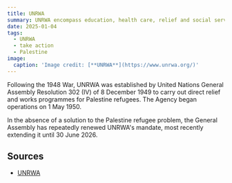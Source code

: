 ```yaml
---
title: UNRWA
summary: UNRWA encompass education, health care, relief and social services, camp infrastructure and improvement, microfinance and emergency assistance, including in times of armed conflict.
date: 2025-01-04
tags:
  - UNRWA
  - take action
  - Palestine
image:
  caption: 'Image credit: [**UNRWA**](https://www.unrwa.org/)'
---
```



Following the 1948 War, UNRWA was established by United Nations General Assembly Resolution 302 (IV) of 8 December 1949 to carry out direct relief and works programmes for Palestine refugees. The Agency began operations on 1 May 1950.

In the absence of a solution to the Palestine refugee problem, the General Assembly has repeatedly renewed UNRWA's mandate, most recently extending it until 30 June 2026.


## Sources

- [UNRWA](https://www.unrwa.org)